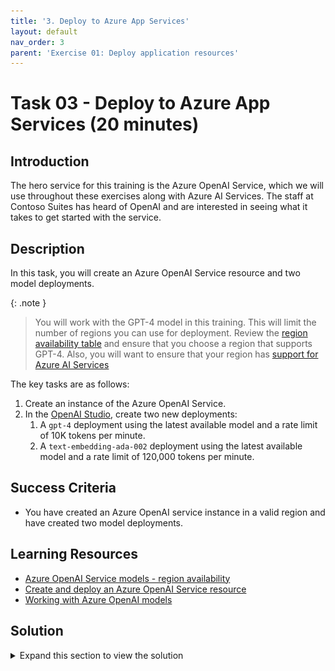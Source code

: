 ```yaml
---
title: '3. Deploy to Azure App Services'
layout: default
nav_order: 3
parent: 'Exercise 01: Deploy application resources'
---
```


# Task 03 - Deploy to Azure App Services (20 minutes)

## Introduction

The hero service for this training is the Azure OpenAI Service, which we will use throughout these exercises along with Azure AI Services. The staff at Contoso Suites has heard of OpenAI and are interested in seeing what it takes to get started with the service.

## Description

In this task, you will create an Azure OpenAI Service resource and two model deployments.

{: .note }
> You will work with the GPT-4 model in this training. This will limit the number of regions you can use for deployment. Review the [region availability table](https://learn.microsoft.com/azure/ai-services/openai/concepts/models#model-summary-table-and-region-availability) and ensure that you choose a region that supports GPT-4. Also, you will want to ensure that your region has [support for Azure AI Services](https://azure.microsoft.com/en-us/explore/global-infrastructure/products-by-region/?products=cognitive-services)

The key tasks are as follows:

1. Create an instance of the Azure OpenAI Service.
2. In the [OpenAI Studio](https://oai.azure.com), create two new deployments:
   1. A `gpt-4` deployment using the latest available model and a rate limit of 10K tokens per minute.
   2. A `text-embedding-ada-002` deployment using the latest available model and a rate limit of 120,000 tokens per minute.

## Success Criteria

- You have created an Azure OpenAI service instance in a valid region and have created two model deployments.

## Learning Resources

- [Azure OpenAI Service models - region availability](https://learn.microsoft.com/azure/ai-services/openai/concepts/models#model-summary-table-and-region-availability)
- [Create and deploy an Azure OpenAI Service resource](https://learn.microsoft.com/azure/ai-services/openai/how-to/create-resource?pivots=web-portal)
- [Working with Azure OpenAI models](https://learn.microsoft.com/azure/ai-services/openai/how-to/working-with-models)

## Solution

<details markdown="block">
<summary>Expand this section to view the solution</summary>

- To create an instance of the Azure OpenAI Service, perform the following steps:
  - Navigate to [the Azure portal](https://portal.azure.com) and enter `Azure OpenAI` into the search box. Then, select the **Azure OpenAI** service link.

      ![Select the Azure OpenAI service](../../media/Solution/0103_OpenAI.png)

  - Select  **+ Create** to create a new instance of the service.
  - Choose the resource group you selected in Task 1 of this exercise. Make sure to create your resource in a region that supports GPT-4, such as East US 2. Provide a unique name and select **Standard S0** as the pricing tier. Then, choose **Next**.

      ![Fill in the details to create an OpenAI service instance](../../media/Solution/0103_OpenAI2.png)

  - Select **Next** for each of the following steps and **Create** on the final step to create the OpenAI resource.
- To create Azure OpenAI deployments, perform the following steps:
  - Navigate to the [OpenAI Studio](https://oai.azure.com).
  - Select the appropriate directory, subscription,and resource.
  - Navigate to the **Deployments** option in the **Management** menu.

      ![Navigate to the Deployments menu option](../../media/Solution/0103_Deployments.png)

  - Select **+ Create new deployment** to create a deployment. Select **gpt-4** for the model and the latest version (e.g., **0125-Preview**). Provide it a deployment name like `gpt-4`. In the **Advanced options** menu, set the Tokens per Minute Rate Limit (thousands) to **10**. Then select **Create** to create the deployment.

      ![Create a new deployment](../../media/Solution/0103_NewDeployment.png)

  - Perform the same steps to create a **text-embedding-ada-002** model deployment but ensure that it has a rate limit of 120,000 tokens.

</details>

